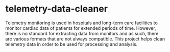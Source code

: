 # telemetry-data-cleaner
Telemetry monitoring is used in hospitals and long-term care facilities to monitor cardiac data of patients for extended periods of time. However, there is no standard for extracting data from monitors and as such, there are various formats that are not always compatible. This project helps clean telemetry data in order to be used for processing and analysis.
